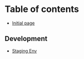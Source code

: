 # Table of contents

* [Initial page](README.md)

## Development

* [Staging Env](development/staging-env.md)

